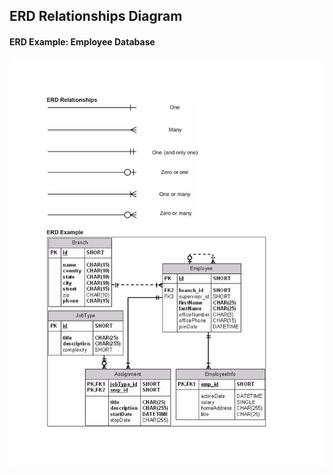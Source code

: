 ## ERD Relationships Diagram

#### ERD Example: Employee Database

![erd_relationships.png](erd_relationships.png)
